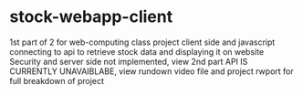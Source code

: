 # stock-webapp-client
1st part of 2 for web-computing class project
client side and javascript connecting to api to retrieve stock data and displaying it on website
Security and server side not implemented, view 2nd part
API IS CURRENTLY UNAVAIBLABE, view rundown video file and project rwport for full breakdown of project

